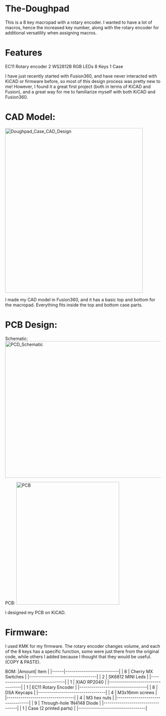 # The-Doughpad
This is a 8 key macropad with a rotary encoder. I wanted to have a lot of macros, hence the increased key number, along with the rotary encoder for additional versatility when assigning macros.
# Features
EC11 Rotary encoder 
2 WS2812B RGB LEDs
8 Keys
1 Case

I have just recently started with Fusion360, and have never interacted with KiCAD or firmware before, so most of this design process was pretty new to me! However, I found it a great first project (both in terms of KiCAD and Fusion), and a great way for me to familiarize myself with both KiCAD and Fusion360.

# CAD Model:
<img width="445" height="533" alt="Doughpad_Case_CAD_Design" src="https://github.com/user-attachments/assets/7ff9ab6d-ad45-442a-b48c-6267886bab97" />

I made my CAD model in Fusion360, and it has a basic top and bottom for the macropad. Everything fits inside the top and bottom case parts.

# PCB Design:
Schematic:
<img width="850" height="442" alt="PCD_Schematic" src="https://github.com/user-attachments/assets/2bd3ff07-510a-4803-a1ca-04e2cb11da70" />

PCB:
<img width="333" height="397" alt="PCB" src="https://github.com/user-attachments/assets/676fad18-7533-4916-9919-1f0534a8412b" />

I designed my PCB on KiCAD. 

# Firmware:
I used KMK for my firmware.
The rotary encoder changes volume, and each of the 8 keys has a specific function, some were just there from the original code, while others I added because I thought that they would be useful. (COPY & PASTE).

BOM:
|Amount|  Item                     |
|------|---------------------------|
|  8   | Cherry MX Switches        |
|----------------------------------|
|  2   | SK6812 MINI Leds          |
|----------------------------------|
|  1   | XIAO RP2040               |
|----------------------------------|
|  1   | EC11 Rotary Encoder       |
|----------------------------------|
|  8   | DSA Keycaps               |
|----------------------------------|
|  4   | M3x16mm screws            |
|----------------------------------|
|  4   | M3 hex nuts               |
|----------------------------------|
|  9   | Through-hole 1N4148 Diode |
|----------------------------------|
|  1   | Case (2 printed parts)    |
|----------------------------------|


